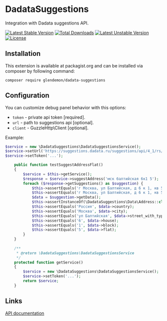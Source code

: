 DadataSuggestions
=================

Integration with Dadata suggestions API.

[![Latest Stable Version](https://poser.pugx.org/glendemon/dadata-suggestions/v/stable)](https://packagist.org/packages/glendemon/dadata-suggestions)
[![Total Downloads](https://poser.pugx.org/glendemon/dadata-suggestions/downloads)](https://packagist.org/packages/glendemon/dadata-suggestions)
[![Latest Unstable Version](https://poser.pugx.org/glendemon/dadata-suggestions/v/unstable)](https://packagist.org/packages/glendemon/dadata-suggestions)
[![License](https://poser.pugx.org/glendemon/dadata-suggestions/license)](https://packagist.org/packages/glendemon/dadata-suggestions)

Installation
-------------

This extension is available at packagist.org and can be installed via composer by following command:

`composer require glendemon/dadata-suggestions`

Configuration
---------

You can customize debug panel behavior with this options:

- `token` - private api token [required].
- `url` - path to suggestions api [optional].
- `client` - GuzzleHttp\Client [optional].

Example:

```php
$service = new \DadataSuggestions\DadataSuggestionsService();
$service->setUrl('https://suggestions.dadata.ru/suggestions/api/4_1/rs/suggest/');
$service->setToken('...');
```

```php
    public function testSuggestAddressFlat()
    {
        $service = $this->getService();
        $response = $service->suggestAddress('мск балтийская 6к1 5');
        foreach ($response->getSuggestions() as $suggestion) {
            $this->assertEquals('г Москва, ул Балтийская, д 6 к 1, кв 5', $suggestion->getValue());
            $this->assertEquals('г Москва, ул Балтийская, д 6 к 1, кв 5', $suggestion->getUnrestrictedValue());
            $data = $suggestion->getData();
            $this->assertInstanceOf(\DadataSuggestions\Data\Address::class, $data);
            $this->assertEquals('Россия', $data->country);
            $this->assertEquals('Москва', $data->city);
            $this->assertEquals('ул Балтийская', $data->street_with_type);
            $this->assertEquals('6', $data->house);
            $this->assertEquals('1', $data->block);
            $this->assertEquals('5', $data->flat);
        }
    }
    
    /**
     * @return \DadataSuggestions\DadataSuggestionsService
     */
    protected function getService()
    {
        $service = new \DadataSuggestions\DadataSuggestionsService();
        $service->setToken('...');
        return $service;
    }
```

Links
------
[API documentation](https://dadata.ru/api/suggest/)
